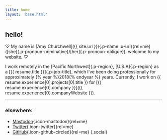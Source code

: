 ```yaml
---
title: home
layout: 'base.html'
---
```


## hello!

♡ My name is [Amy Churchwell]({{ site.url }}){.p-name .u-url}{rel=me} ([she]{.p-pronoun-nominative}/[her]{.p-pronoun-oblique}), welcome to my website. ♡

I work remotely in the [Pacific Northwest]{.p-region}, [U.S.A]{.p-region} as a [{{ resume.title }}]{.p-job-title}, which I’ve been doing professionally for approximately {% year %}2018{% endyear %} years. Currently, I work on {{ resume.experience[0].projects[0].title }} for [{{ resume.experience[0].company }}]({{ resume.experience[0].companyWebsite }}).

---

### elsewhere:

-   [Mastodon](https://tech.lgbt/@amy){.icon-mastodon}{rel=me}
-   [Twitter](https://twitter.com/amychurchwell){.icon-twitter}{rel=me}
-   [GitHub](https://github.com/amychurchwell){.icon-github-circled}{rel=me}
    {.social}
